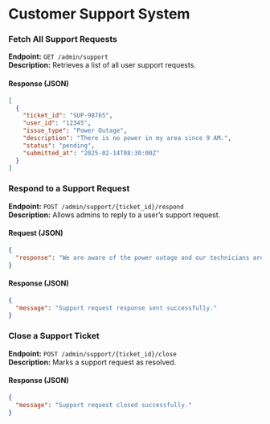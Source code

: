 # Customer Support System

### Fetch All Support Requests
**Endpoint:** `GET /admin/support`  
**Description:** Retrieves a list of all user support requests.  

#### Response (JSON)
```json
[
  {
    "ticket_id": "SUP-98765",
    "user_id": "12345",
    "issue_type": "Power Outage",
    "description": "There is no power in my area since 9 AM.",
    "status": "pending",
    "submitted_at": "2025-02-14T08:30:00Z"
  }
]
```


### Respond to a Support Request
**Endpoint:** `POST /admin/support/{ticket_id}/respond`  
**Description:** Allows admins to reply to a user’s support request.  

#### Request (JSON)
```json
{
  "response": "We are aware of the power outage and our technicians are working on it."
}
```

#### Response (JSON)
```json
{
  "message": "Support request response sent successfully."
}
```


### Close a Support Ticket
**Endpoint:** `POST /admin/support/{ticket_id}/close`  
**Description:** Marks a support request as resolved.  

#### Response (JSON)
```json
{
  "message": "Support request closed successfully."
}
